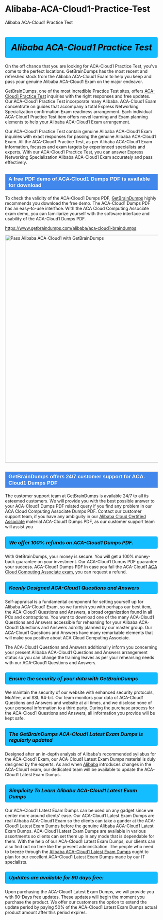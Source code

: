 # Alibaba-ACA-Cloud1-Practice-Test
Alibaba ACA-Cloud1 Practice Test
<h1><strong><span style="display: block; color: #000000; background: #14BDFF; border: 0.5px solid #AED6F1; border-left: 3px solid #3498DB; padding: .6em; border-radius: 6px;">                     <em>Alibaba ACA-Cloud1 <span class="exam_variation">Practice Test</span> </em>                </span></strong>            </h1>                        <p>On the off chance that you are looking for ACA-Cloud1 <span class="exam_variation">Practice Test</span>, you've come to the perfect locations.             GetBrainDumps has the most recent and refreshed stock from the Alibaba ACA-Cloud1 Exam to help you keep and pass your genuine Alibaba ACA-Cloud1 Exam on the major endeavor.</p>                        <p>GetBrainDumps, one of the most incredible <span class="exam_variation">Practice Test</span> sites, offers <a href="https://www.getbraindumps.com/alibaba/aca-cloud1-braindumps">ACA-Cloud1 <span class="exam_variation">Practice Test</span></a> inquiries with the right responses and free updates. Our ACA-Cloud1 <span class="exam_variation">Practice Test</span> incorporate             many Alibaba. ACA-Cloud1 Exam concentrate on guides that accompany a total Express Networking Specialization confirmation Exam readiness arrangement. Each individual             ACA-Cloud1 <span class="exam_variation">Practice Test</span> item offers novel learning and Exam planning elements to help your Alibaba ACA-Cloud1 Exam arrangement.</p>                        <p>Our ACA-Cloud1 <span class="exam_variation">Practice Test</span> contain genuine Alibaba ACA-Cloud1 Exam inquiries with exact responses for passing the genuine Alibaba ACA-Cloud1 Exam. All the ACA-Cloud1 <span class="exam_variation">Practice Test</span>,             as per Alibaba ACA-Cloud1 Exam information, focuses and exam targets by experienced specialists and experts. With our ACA-Cloud1 <span class="exam_variation">Practice Test</span>, you can answer             Express Networking Specialization Alibaba ACA-Cloud1 Exam accurately and pass effectively.</p>                        <h2 style="background: #4287ec; border: 1px solid #cccccc; padding: 5px 10px;">                <span style="color: #ffffff;">                    <span style="font-size: 11pt;">                        <span style="line-height: normal;">                            <span style="font-family: Calibri,sans-serif;">                                <strong>                                    <span style="font-size: 13.0pt;">A free PDF demo of ACA-Cloud1 <span class="exam_variation2">Dumps PDF</span> is available for download</span>                                </strong>                            </span>                        </span>                    </span>                </span>            </h2>                        <p>To check the validity of the ACA-Cloud1 <span class="exam_variation2">Dumps PDF</span>, <a href="https://www.getbraindumps.com/">GetBrainDumps</a> highly recommends you download the free demo. The ACA-Cloud1 <span class="exam_variation2">Dumps PDF</span> has an easy-to-use interface.             With the ACA Cloud Computing Associate exam demo, you can familiarize yourself with the software interface and usability of the ACA-Cloud1 <span class="exam_variation2">Dumps PDF</span>.</p>                        <p><a href="https://www.getbraindumps.com/alibaba/aca-cloud1-braindumps">https://www.getbraindumps.com/alibaba/aca-cloud1-braindumps</a></p>                        <p><a href="https://www.getbraindumps.com/"><img src="https://www.getbraindumps.com/images/get-updated-exam-questions-with-discount-getbraindumps.jpg" class="postImage" alt="Pass Alibaba ACA-Cloud1 with GetBrainDumps" width="750"></a></p>                            <h2 style="background: #4287ec; border: 1px solid #cccccc; padding: 5px 10px;">                <span style="color: #ffffff;">                    <span style="font-size: 11pt;">                        <span style="line-height: normal;">                            <span style="font-family: Calibri,sans-serif;">                                <strong>                                    <span style="font-size: 13.0pt;">GetBrainDumps offers 24/7 customer support for ACA-Cloud1 <span class="exam_variation2">Dumps PDF</span> </span>                                </strong>                            </span>                        </span>                    </span>                </span>            </h2>                        <p>The customer support team at GetBrainDumps is available 24/7 to all its esteemed customers. We will provide you with the best possible answer to your ACA-Cloud1 <span class="exam_variation2">Dumps PDF</span>            related query if you find any problem in our ACA Cloud Computing Associate <span class="exam_variation2">Dumps PDF</span>. Contact our customer support team, if you have any ambiguity in             our <a href="https://www.getbraindumps.com/alibaba/aca-braindumps.html">Alibaba Cloud Certified Associate</a> material ACA-Cloud1 <span class="exam_variation2">Dumps PDF</span>, as our customer support team will assist you</p>                        <h3>                <strong>                    <span style="display: block; color: #000000; background: #14BDFF; border: 0.5px solid #AED6F1; border-left: 3px solid #3498DB; padding: .6em; border-radius: 6px;">                        <em>We offer 100% refunds on ACA-Cloud1 <span class="exam_variation2">Dumps PDF</span>.</em>                    </span>                </strong>            </h3>                        <p>With GetBrainDumps, your money is secure. You will get a 100% money-back guarantee on your investment. Our ACA-Cloud1 <span class="exam_variation2">Dumps PDF</span> guarantee your success.             ACA-Cloud1 <span class="exam_variation2">Dumps PDF</span> In case you fail the ACA-Cloud1 <a href="https://www.getbraindumps.com/alibaba/aca-cloud1-braindumps">ACA Cloud Computing Associate exam</a>, you can request a refund.</p>                        <h3>                <strong>                    <span style="display: block; color: #000000; background: #14BDFF; border: 0.5px solid #AED6F1; border-left: 3px solid #3498DB; padding: .6em; border-radius: 6px;">                        <em>Keenly Designed ACA-Cloud1 <span class="exam_variation3">Questions and Answers</span></em>                    </span>                </strong>            </h3>                        <p>Self-appraisal is a fundamental component for setting yourself up for Alibaba ACA-Cloud1 Exam, so we furnish you with perhaps our best item, the ACA-Cloud1 <span class="exam_variation3">Questions and Answers</span>,             a broad organization found in all PCs and contraptions. You want to download one of the many ACA-Cloud1 <span class="exam_variation3">Questions and Answers</span> accessible for rehearsing for your             Alibaba ACA-Cloud1 <span class="exam_variation3">Questions and Answers</span> adroitly planned by our master group. Our ACA-Cloud1 <span class="exam_variation3">Questions and Answers</span> have many remarkable elements that will make you             positive about ACA Cloud Computing Associate.</p>                        <p>The ACA-Cloud1 <span class="exam_variation3">Questions and Answers</span> additionally inform you concerning your present Alibaba ACA-Cloud1 <span class="exam_variation3">Questions and Answers</span> arrangement status so you can change the training             leaves as per your rehearsing needs with our ACA-Cloud1 <span class="exam_variation3">Questions and Answers</span>.</p>                        <h3>                <strong>                    <span style="display: block; color: #000000; background: #14BDFF; border: 0.5px solid #AED6F1; border-left: 3px solid #3498DB; padding: .6em; border-radius: 6px;">                        <em>Ensure the security of your data with GetBrainDumps </em>                    </span>                </strong>            </h3>                        <p>We maintain the security of our website with enhanced security protocols, McAfee, and SSL 64-bit. Our team monitors your data of ACA-Cloud1 <span class="exam_variation3">Questions and Answers</span> and website at all times,             and we disclose none of your personal information to a third party. During the purchase process for the ACA-Cloud1 <span class="exam_variation3">Questions and Answers</span>, all information you provide will be kept safe.</p>                        <h3>                <strong>                    <span style="display: block; color: #000000; background: #14BDFF; border: 0.5px solid #AED6F1; border-left: 3px solid #3498DB; padding: .6em; border-radius: 6px;">                        <em>The GetBrainDumps ACA-Cloud1 <span class="exam_variation4">Latest Exam Dumps</span> is regularly updated </em>                    </span>                </strong>            </h3>                        <p>Designed after an in-depth analysis of Alibaba's recommended syllabus for the ACA-Cloud1 Exam, our ACA-Cloud1 <span class="exam_variation4">Latest Exam Dumps</span> material is duly designed by the experts.             As and when <a href="https://www.getbraindumps.com/alibaba-braindumps.html">Alibaba</a> introduces changes in the ACA-Cloud1 exam, our dedicated team will be available to update the ACA-Cloud1 <span class="exam_variation4">Latest Exam Dumps</span>.</p>                        <h3>                <strong>                    <span style="display: block; color: #000000; background: #14BDFF; border: 0.5px solid #AED6F1; border-left: 3px solid #3498DB; padding: .6em; border-radius: 6px;">                        <em>Simplicity To Learn Alibaba ACA-Cloud1 <span class="exam_variation4">Latest Exam Dumps</span></em>                    </span>                </strong>            </h3>                        <p>Our ACA-Cloud1 <span class="exam_variation4">Latest Exam Dumps</span> can be used on any gadget since we center more around clients' ease. Our ACA-Cloud1 <span class="exam_variation4">Latest Exam Dumps</span> are real Alibaba ACA-Cloud1 Exam             so the clients can take a gander at the ACA-Cloud1 <span class="exam_variation4">Latest Exam Dumps</span> before the genuine Alibaba ACA-Cloud1 <span class="exam_variation4">Latest Exam Dumps</span>. ACA-Cloud1 <span class="exam_variation4">Latest Exam Dumps</span> are available in various assortments             so clients can set them up in any mode that is dependable for them. With the help of our ACA-Cloud1 <span class="exam_variation4">Latest Exam Dumps</span>, our clients can also find out no time like the present administration.             The people who need to breeze through the <a href="https://www.getbraindumps.com/alibaba/aca-cloud1-braindumps">Alibaba ACA-Cloud1 <span class="exam_variation4">Latest Exam Dumps</span></a> ought to plan for our excellent ACA-Cloud1 <span class="exam_variation4">Latest Exam Dumps</span> made by our IT specialists.</p>                        <h3>                <strong>                    <span style="display: block; color: #000000; background: #14BDFF; border: 0.5px solid #AED6F1; border-left: 3px solid #3498DB; padding: .6em; border-radius: 6px;">                        <em>Updates are available for 90 days free:</em>                    </span>                </strong>            </h3>                        <p>Upon purchasing the ACA-Cloud1 <span class="exam_variation4">Latest Exam Dumps</span>, we will provide you with 90-Days free updates. These updates will begin the moment you purchase the product.             We offer our customers the option to extend the update period by paying 50% of the ACA-Cloud1 <span class="exam_variation4">Latest Exam Dumps</span> actual product amount after this period expires.</p>                    

